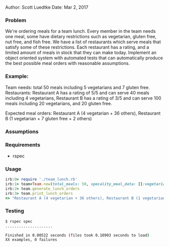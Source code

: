 Author: Scott Luedtke
Date: Mar 2, 2017

### Problem

We're ordering meals for a team lunch. Every member in the team needs one meal, some have dietary restrictions such as vegetarian, gluten free, nut free, and fish free. We have a list of restaurants which serve meals that satisfy some of these restrictions. Each restaurant has a rating, and a limited amount of meals in stock that they can make today. Implement an object oriented system with automated tests that can automatically produce the best possible meal orders with reasonable assumptions.

### Example:

Team needs: total 50 meals including 5 vegetarians and 7 gluten free.
Restaurants: Restaurant A has a rating of 5/5 and can serve 40 meals including 4 vegetarians,
Restaurant B has a rating of 3/5 and can serve 100 meals including 20 vegetarians, and 20 gluten free.

Expected meal orders: Restaurant A (4 vegetarian + 36 others), Restaurant B (1 vegetarian + 7 gluten free + 2 others)

### Assumptions


### Requirements
* rspec

### Usage
```ruby
irb:0> require './team_lunch.rb'
irb:1> team=Team.new(total_meals: 50, specality_meal_data: [[:vegetarian, 5], [:gluten_free, 7]], restaurant_data: [{ name: 'Restaurant A', rating: 5, total_stock_limit: 40, stock_data: [[:vegetarian, 4]] },{ name: 'Restaurant B', rating: 3, total_stock_limit: 100, stock_data: [[:vegetarian, 20], [:gluten_free, 20]] } ])
irb:2> team.generate_lunch_orders
irb:3> team.print_lunch_orders
=> "Restaurant A (4 vegetarian + 36 others), Restaurant B (1 vegetarian + 7 gluten free + 2 others)"
```

### Testing
```sh
$ rspec spec
.....................

Finished in 0.00522 seconds (files took 0.10903 seconds to load)
XX examples, 0 failures
```
